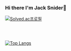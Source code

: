 ### Hi there I'm Jack Snider👋

<!--
**Jack-Snider/Jack-Snider** is a ✨ _special_ ✨ repository because its `README.md` (this file) appears on your GitHub profile.

Here are some ideas to get you started:

- 🔭 I’m currently working on ...
- 🌱 I’m currently learning ...
- 👯 I’m looking to collaborate on ...
- 🤔 I’m looking for help with ...
- 💬 Ask me about ...
- 📫 How to reach me: ...
- 😄 Pronouns: ...
- ⚡ Fun fact: ...
-->


[![Solved.ac프로필](http://mazassumnida.wtf/api/v2/generate_badge?boj=choiman2021)](https://solved.ac/choiman2021)



<br><br>





[![Top Langs](https://github-readme-stats.vercel.app/api/top-langs/?username=Jack-Snider)](https://github.com/Jack-Snider/github-readme-stats)
